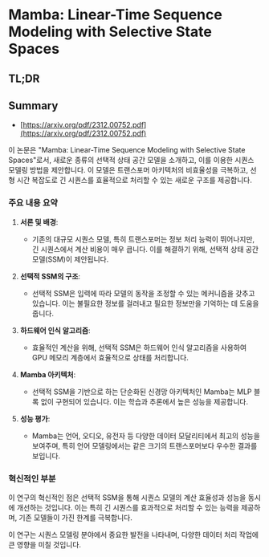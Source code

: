 # Mamba: Linear-Time Sequence Modeling with Selective State Spaces
## TL;DR
## Summary
- [https://arxiv.org/pdf/2312.00752.pdf](https://arxiv.org/pdf/2312.00752.pdf)

이 논문은 "Mamba: Linear-Time Sequence Modeling with Selective State Spaces"로서, 새로운 종류의 선택적 상태 공간 모델을 소개하고, 이를 이용한 시퀀스 모델링 방법을 제안합니다. 이 모델은 트랜스포머 아키텍처의 비효율성을 극복하고, 선형 시간 복잡도로 긴 시퀀스를 효율적으로 처리할 수 있는 새로운 구조를 제공합니다.

### 주요 내용 요약

1. **서론 및 배경**:
   - 기존의 대규모 시퀀스 모델, 특히 트랜스포머는 정보 처리 능력이 뛰어나지만, 긴 시퀀스에서 계산 비용이 매우 큽니다. 이를 해결하기 위해, 선택적 상태 공간 모델(SSM)이 제안됩니다.

2. **선택적 SSM의 구조**:
   - 선택적 SSM은 입력에 따라 모델의 동작을 조정할 수 있는 메커니즘을 갖추고 있습니다. 이는 불필요한 정보를 걸러내고 필요한 정보만을 기억하는 데 도움을 줍니다.

3. **하드웨어 인식 알고리즘**:
   - 효율적인 계산을 위해, 선택적 SSM은 하드웨어 인식 알고리즘을 사용하여 GPU 메모리 계층에서 효율적으로 상태를 처리합니다.

4. **Mamba 아키텍처**:
   - 선택적 SSM을 기반으로 하는 단순화된 신경망 아키텍처인 Mamba는 MLP 블록 없이 구현되어 있습니다. 이는 학습과 추론에서 높은 성능을 제공합니다.

5. **성능 평가**:
   - Mamba는 언어, 오디오, 유전자 등 다양한 데이터 모달리티에서 최고의 성능을 보여주며, 특히 언어 모델링에서는 같은 크기의 트랜스포머보다 우수한 결과를 보입니다.

### 혁신적인 부분
이 연구의 혁신적인 점은 선택적 SSM을 통해 시퀀스 모델의 계산 효율성과 성능을 동시에 개선하는 것입니다. 이는 특히 긴 시퀀스를 효과적으로 처리할 수 있는 능력을 제공하며, 기존 모델들이 가진 한계를 극복합니다.

이 연구는 시퀀스 모델링 분야에서 중요한 발전을 나타내며, 다양한 데이터 처리 작업에 큰 영향을 미칠 것입니다.